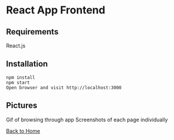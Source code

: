 # React App Frontend

## Requirements
React.js

## Installation
    npm install
    npm start
    Open browser and visit http://localhost:3000

## Pictures
Gif of browsing through app
Screenshots of each page individually

[Back to Home](https://github.com/HalmonLui/square-hackathon)

